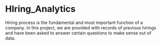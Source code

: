 # HIring_Analytics
Hiring process is the fundamental and most important function of a company. In this project, we are provided with records of previous hirings and have been asked to answer certain questions to make sense out of data. 
